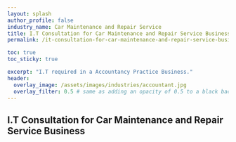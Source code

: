 ```yaml
---
layout: splash 
author_profile: false 
industry_name: Car Maintenance and Repair Service
title: I.T Consultation for Car Maintenance and Repair Service Business
permalink: /it-consultation-for-car-maintenance-and-repair-service-business

toc: true
toc_sticky: true

excerpt: "I.T required in a Accountancy Practice Business."
header:
  overlay_image: /assets/images/industries/accountant.jpg
  overlay_filter: 0.5 # same as adding an opacity of 0.5 to a black background
---
```


## I.T Consultation for Car Maintenance and Repair Service Business